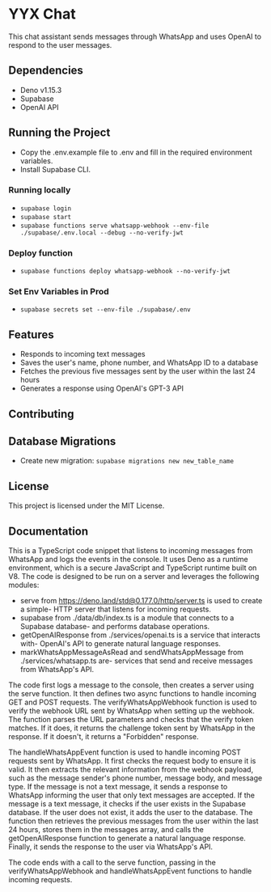 # YYX Chat
This chat assistant sends messages through WhatsApp and uses OpenAI to respond to the user messages.

## Dependencies
  - Deno v1.15.3
  - Supabase
  - OpenAI API

## Running the Project
  - Copy the .env.example file to .env and fill in the required environment variables.
  - Install Supabase CLI.

  ### Running locally
  - `supabase login`
  - `supabase start`
  - `supabase functions serve whatsapp-webhook --env-file ./supabase/.env.local --debug --no-verify-jwt`

  ### Deploy function
  - `supabase functions deploy whatsapp-webhook --no-verify-jwt`
  ### Set Env Variables in Prod
  - `supabase secrets set --env-file ./supabase/.env`

## Features

  - Responds to incoming text messages
  - Saves the user's name, phone number, and WhatsApp ID to a database
  - Fetches the previous five messages sent by the user within the last 24 hours
  - Generates a response using OpenAI's GPT-3 API

## Contributing
## Database Migrations

- Create new migration: `supabase migrations new new_table_name`


## License

This project is licensed under the MIT License.


## Documentation

This is a TypeScript code snippet that listens to incoming messages from WhatsApp and logs the events in the console. It uses Deno as a runtime environment, which is a secure JavaScript and TypeScript runtime built on V8. The code is designed to be run on a server and leverages the following modules:

  - serve from https://deno.land/std@0.177.0/http/server.ts is used to create a simple- HTTP server that listens for incoming requests.
  - supabase from ./data/db/index.ts is a module that connects to a Supabase database- and performs database operations.
  - getOpenAIResponse from ./services/openai.ts is a service that interacts with- OpenAI's API to generate natural language responses.
  - markWhatsAppMessageAsRead and sendWhatsAppMessage from ./services/whatsapp.ts are- services that send and receive messages from WhatsApp's API.

The code first logs a message to the console, then creates a server using the serve function. It then defines two async functions to handle incoming GET and POST requests. The verifyWhatsAppWebhook function is used to verify the webhook URL sent by WhatsApp when setting up the webhook. The function parses the URL parameters and checks that the verify token matches. If it does, it returns the challenge token sent by WhatsApp in the response. If it doesn't, it returns a "Forbidden" response.

The handleWhatsAppEvent function is used to handle incoming POST requests sent by WhatsApp. It first checks the request body to ensure it is valid. It then extracts the relevant information from the webhook payload, such as the message sender's phone number, message body, and message type. If the message is not a text message, it sends a response to WhatsApp informing the user that only text messages are accepted. If the message is a text message, it checks if the user exists in the Supabase database. If the user does not exist, it adds the user to the database. The function then retrieves the previous messages from the user within the last 24 hours, stores them in the messages array, and calls the getOpenAIResponse function to generate a natural language response. Finally, it sends the response to the user via WhatsApp's API.

The code ends with a call to the serve function, passing in the verifyWhatsAppWebhook and handleWhatsAppEvent functions to handle incoming requests.